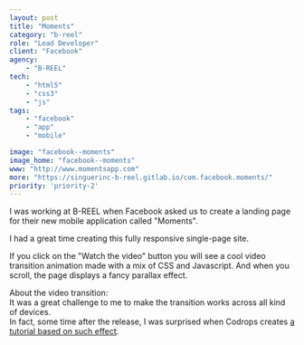 ```yaml
---
layout: post
title: "Moments"
category: "b-reel"
role: "Lead Developer"
client: "Facebook"
agency:
    - "B-REEL"
tech:
    - "html5"
    - "css3"
    - "js"
tags:
    - "facebook"
    - "app"
    - "mobile"

image: "facebook--moments"
image_home: "facebook--moments"
www: "http://www.momentsapp.com"
more: "https://singuerinc-b-reel.gitlab.io/com.facebook.moments/"
priority: 'priority-2'
---
```


I was working at B-REEL when Facebook asked us to create a landing page for their new mobile application called "Moments".  

I had a great time creating this fully responsive single-page site.

If you click on the "Watch the video" button you will see a cool video transition animation made with a mix of CSS and Javascript. And when you scroll, the page displays a fancy parallax effect.

About the video transition:  
It was a great challenge to me to make the transition works across all kind of devices.  
In fact, some time after the release, I was surprised when Codrops creates <a href="http://tympanus.net/codrops/2015/09/17/how-to-create-a-fullscreen-video-opening-animation/" target="_blank">a tutorial based on such effect</a>.
